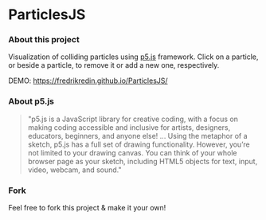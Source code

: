 # ParticlesJS #

### About this project

Visualization of colliding particles using [p5.js](https://p5js.org/) framework. Click on a particle, or beside a particle, to remove it or add a new one, respectively.

DEMO: https://fredrikredin.github.io/ParticlesJS/


### About p5.js

> "p5.js is a JavaScript library for creative coding, with a focus on making coding accessible and inclusive for artists, designers, educators, beginners, and anyone else! ... Using the metaphor of a sketch, p5.js has a full set of drawing functionality. However, you’re not limited to your drawing canvas. You can think of your whole browser page as your sketch, including HTML5 objects for text, input, video, webcam, and sound."


### Fork
Feel free to fork this project & make it your own!
